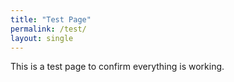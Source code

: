 ```yaml
---
title: "Test Page"
permalink: /test/
layout: single
---
```


This is a test page to confirm everything is working.